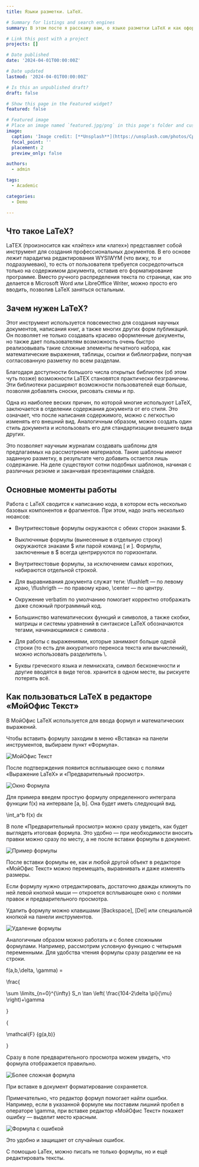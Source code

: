 ```yaml
---
title: Языки разметки. LaTeX.

# Summary for listings and search engines
summary: В этом посте я расскажу вам, о языке разметки LaTeX и как оформлять формулы с помощью этого языка.

# Link this post with a project
projects: []

# Date published
date: '2024-04-01T00:00:00Z'

# Date updated
lastmod: '2024-04-01T00:00:00Z'

# Is this an unpublished draft?
draft: false

# Show this page in the Featured widget?
featured: false

# Featured image
# Place an image named `featured.jpg/png` in this page's folder and customize its options here.
image:
  caption: 'Image credit: [**Unsplash**](https://unsplash.com/photos/CpkOjOcXdUY)'
  focal_point: ''
  placement: 2
  preview_only: false

authors:
  - admin

tags:
  - Academic

categories:
  - Demo

---
```


## Что такое LaTeX?

LaTEX (произносится как «лэйтех» или «латех») представляет собой инструмент для создания профессиональных документов. В его основе лежит парадигма редактирования WYSIWYM (что вижу, то и подразумеваю), то есть от пользователя требуется сосредоточиться только на содержимом документа, оставив его форматирование программе. Вместо ручного распределения текста по странице, как это делается в Microsoft Word или LibreOffice Writer, можно просто его вводить, позволив LaTeX заняться остальным.

## Зачем нужен LaTeX?

Этот инструмент используется повсеместно для создания научных документов, написания книг, а также многих других форм публикаций. Он позволяет не только создавать красиво оформленные документы, но также дает пользователям возможность очень быстро реализовывать такие сложные элементы печатного набора, как математические выражения, таблицы, ссылки и библиографии, получая согласованную разметку по всем разделам.

Благодаря доступности большого числа открытых библиотек (об этом чуть позже) возможности LaTEX становятся практически безграничны. Эти библиотеки расширяют возможности пользователей еще больше, позволяя добавлять сноски, рисовать схемы и пр.

Одна из наиболее веских причин, по которой многие используют LaTeX, заключается в отделении содержания документа от его стиля. Это означает, что после написания содержимого, можно с легкостью изменять его внешний вид. Аналогичным образом, можно создать один стиль документа и использовать его для стандартизации внешнего вида других.

Это позволяет научным журналам создавать шаблоны для предлагаемых на рассмотрение материалов. Такие шаблоны имеют заданную разметку, в результате чего добавить остается лишь содержание. На деле существуют сотни подобных шаблонов, начиная с различных резюме и заканчивая презентациями слайдов.

## Основные моменты работы

Работа с LaTeX сводится к написанию кода, в котором есть несколько базовых компонентов и фрагментов. При этом, надо знать несколько нюансов:

- Внутритекстовые формулы окружаются с обеих сторон знаками $.

- Выключнные формулы (вынесенные в отдельную строку) окружаются знаками $ или парой команд \[ и \]. Формулы, заключенные в $ всегда центрируются по горизонтали.

- Внутритекстовые формулы, за исключением самых коротких, набираются отдельной строкой.

- Для выравнивания документа служат теги: \flushleft — по левому краю, \flushrigth — по правому краю, \center — по центру.

- Окружение verbatim по умолчанию помогает корректно отображать даже сложный программный код.

- Большинство математических функций и символов, а также скобки, матрицы и системы уравнений в синтаксисе LaTeX обозначаются тегами, начинающимися с символа \.

- Для работы с выражениями, которые занимают больше одной строки (то есть для аккуратного переноса текста или вычислений), можно использовать разделитель \\.

- Буквы греческого языка и лемниската, символ бесконечности и другие вводятся в виде тегов. хранится в одном месте, вы рискуете потерять всё.

## Как пользоваться LaTeX в редакторе «МойОфис Текст»

В МойОфис LaTeX используется для ввода формул и математических выражений.

Чтобы вставить формулу заходим в меню «Вставка» на панели инструментов, выбираем пункт «Формула».

![МойОфис Текст](1.jpeg)

После подтверждения появится всплывающее окно с полями «Выражение LaTeX» и «Предварительный просмотр».

![Окно Формула](2.jpeg)

Для примера введем простую формулу определенного интеграла функции f(x) на интервале [a, b]. Она будет иметь следующий вид.

\int_a^b f(x) dx

В поле «Предварительный просмотр» можно сразу увидеть, как будет выглядеть итоговая формула. Это удобно — при необходимости вносить правки можно сразу по месту, а не после вставки формулы в документ.

![Пример формулы](3.jpeg)

После вставки формулы ее, как и любой другой объект в редакторе «МойОфис Текст» можно перемещать, выравнивать и даже изменять размеры.

Если формулу нужно отредактировать, достаточно дважды кликнуть по ней левой кнопкой мыши — откроется всплывающее окно с полями правок и предварительного просмотра.

Удалить формулу можно клавишами [Backspace], [Del] или специальной кнопкой на панели инструментов.

![Удаление формулы](4.jpeg)

Аналогичным образом можно работать и с более сложными формулами. Например, рассмотрим условную функцию с четырьмя переменными. Для удобства чтения формулы сразу разделим ее на строки.

f(a,b,\delta, \gamma) =

\frac{

\sum \limits_{n=0}^{\infty} S_n \tan \left( \frac{104-2\delta \pi}{\mu} \right)+\gamma

}

{

\mathcal{F} {g(a,b)}

}

Сразу в поле предварительного просмотра можем увидеть, что формула отображается правильно.

![Более сложная формула](5.jpeg)

При вставке в документ форматирование сохраняется.

Примечательно, что редактор формул помогает найти ошибки. Например, если в указанной формуле мы поставим лишний пробел в операторе \gamma, при вставке редактор «МойОфис Текст» покажет ошибку — выделит место красным.

![Формула с ошибкой](6.jpeg)

Это удобно и защищает от случайных ошибок.

С помощью LaTex, можно писать не только формулы, но и ещё редактировать тексты.

